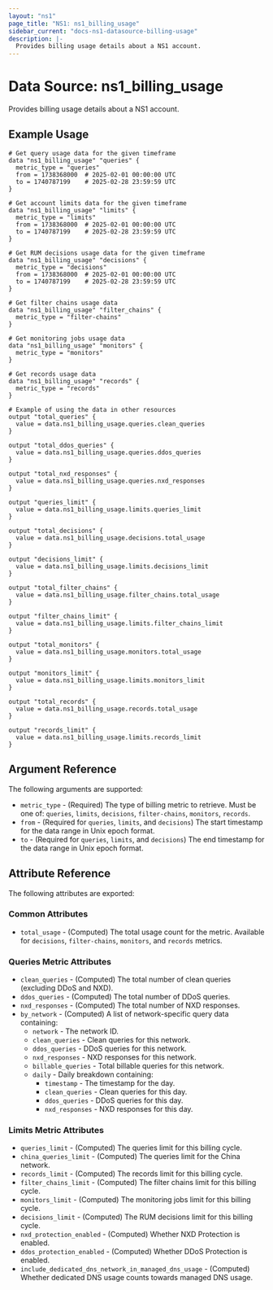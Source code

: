 ```yaml
---
layout: "ns1"
page_title: "NS1: ns1_billing_usage"
sidebar_current: "docs-ns1-datasource-billing-usage"
description: |-
  Provides billing usage details about a NS1 account.
---
```


# Data Source: ns1_billing_usage

Provides billing usage details about a NS1 account.

## Example Usage

```hcl
# Get query usage data for the given timeframe
data "ns1_billing_usage" "queries" {
  metric_type = "queries"
  from = 1738368000  # 2025-02-01 00:00:00 UTC
  to = 1740787199    # 2025-02-28 23:59:59 UTC
}

# Get account limits data for the given timeframe
data "ns1_billing_usage" "limits" {
  metric_type = "limits"
  from = 1738368000  # 2025-02-01 00:00:00 UTC
  to = 1740787199    # 2025-02-28 23:59:59 UTC
}

# Get RUM decisions usage data for the given timeframe
data "ns1_billing_usage" "decisions" {
  metric_type = "decisions"
  from = 1738368000  # 2025-02-01 00:00:00 UTC
  to = 1740787199    # 2025-02-28 23:59:59 UTC
}

# Get filter chains usage data
data "ns1_billing_usage" "filter_chains" {
  metric_type = "filter-chains"
}

# Get monitoring jobs usage data
data "ns1_billing_usage" "monitors" {
  metric_type = "monitors"
}

# Get records usage data
data "ns1_billing_usage" "records" {
  metric_type = "records"
}

# Example of using the data in other resources
output "total_queries" {
  value = data.ns1_billing_usage.queries.clean_queries
}

output "total_ddos_queries" {
  value = data.ns1_billing_usage.queries.ddos_queries
}

output "total_nxd_responses" {
  value = data.ns1_billing_usage.queries.nxd_responses
}

output "queries_limit" {
  value = data.ns1_billing_usage.limits.queries_limit
}

output "total_decisions" {
  value = data.ns1_billing_usage.decisions.total_usage
}

output "decisions_limit" {
  value = data.ns1_billing_usage.limits.decisions_limit
}

output "total_filter_chains" {
  value = data.ns1_billing_usage.filter_chains.total_usage
}

output "filter_chains_limit" {
  value = data.ns1_billing_usage.limits.filter_chains_limit
}

output "total_monitors" {
  value = data.ns1_billing_usage.monitors.total_usage
}

output "monitors_limit" {
  value = data.ns1_billing_usage.limits.monitors_limit
}

output "total_records" {
  value = data.ns1_billing_usage.records.total_usage
}

output "records_limit" {
  value = data.ns1_billing_usage.limits.records_limit
}
```

## Argument Reference

The following arguments are supported:

* `metric_type` - (Required) The type of billing metric to retrieve. Must be one of: `queries`, `limits`, `decisions`, `filter-chains`, `monitors`, `records`.
* `from` - (Required for `queries`, `limits`, and `decisions`) The start timestamp for the data range in Unix epoch format.
* `to` - (Required for `queries`, `limits`, and `decisions`) The end timestamp for the data range in Unix epoch format.

## Attribute Reference

The following attributes are exported:

### Common Attributes

* `total_usage` - (Computed) The total usage count for the metric. Available for `decisions`, `filter-chains`, `monitors`, and `records` metrics.

### Queries Metric Attributes

* `clean_queries` - (Computed) The total number of clean queries (excluding DDoS and NXD).
* `ddos_queries` - (Computed) The total number of DDoS queries.
* `nxd_responses` - (Computed) The total number of NXD responses.
* `by_network` - (Computed) A list of network-specific query data containing:
  * `network` - The network ID.
  * `clean_queries` - Clean queries for this network.
  * `ddos_queries` - DDoS queries for this network.
  * `nxd_responses` - NXD responses for this network.
  * `billable_queries` - Total billable queries for this network.
  * `daily` - Daily breakdown containing:
    * `timestamp` - The timestamp for the day.
    * `clean_queries` - Clean queries for this day.
    * `ddos_queries` - DDoS queries for this day.
    * `nxd_responses` - NXD responses for this day.

### Limits Metric Attributes

* `queries_limit` - (Computed) The queries limit for this billing cycle.
* `china_queries_limit` - (Computed) The queries limit for the China network.
* `records_limit` - (Computed) The records limit for this billing cycle.
* `filter_chains_limit` - (Computed) The filter chains limit for this billing cycle.
* `monitors_limit` - (Computed) The monitoring jobs limit for this billing cycle.
* `decisions_limit` - (Computed) The RUM decisions limit for this billing cycle.
* `nxd_protection_enabled` - (Computed) Whether NXD Protection is enabled.
* `ddos_protection_enabled` - (Computed) Whether DDoS Protection is enabled.
* `include_dedicated_dns_network_in_managed_dns_usage` - (Computed) Whether dedicated DNS usage counts towards managed DNS usage.